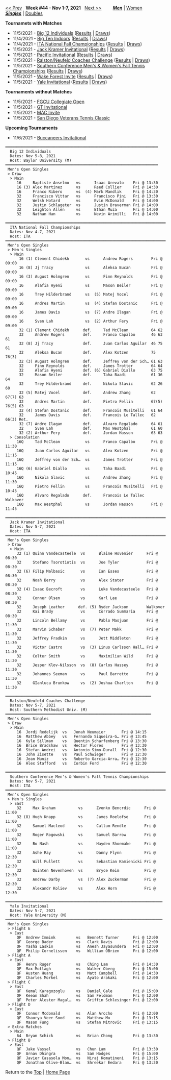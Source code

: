 <a name="top"></a>[<< Prev](men_singles_2143.md) &nbsp; **Week #44 - Nov 1-7, 2021** &nbsp; [Next >>](men_singles_2145.md) &nbsp;&nbsp;&nbsp;&nbsp;&nbsp;&nbsp;&nbsp; [***Men***](./men_singles_2144.md) &#124; [Women](./women_singles_2144.md) &nbsp;&nbsp;&nbsp;&nbsp;&nbsp; [***Singles***](./men_singles_2144.md) &#124; [Doubles](./men_doubles_2144.md)

**Tournamets with Matches**  
- 11/5/2021 - [Big 12 Individuals](#21-20291) ([Results](#21-20291) &#124; <a href="https://colleges.wearecollegetennis.com/competitions/BaylorUniversityM/Tournaments/Overview/E0ED1E84-1CD4-4CE2-BFCD-F695030458D5" target="_blank">Draws</a>)  
- 11/4/2021 - [Big Ten Indoors](#21-98150) ([Results](#21-98150) &#124; <a href="https://colleges.wearecollegetennis.com/competitions/MichiganStateUniversityM/Tournaments/Overview/DD67ADCD-C4E7-4314-A846-4FCDAD89FABC" target="_blank">Draws</a>)  
- 11/4/2021 - [ITA National Fall Championships](#21-38622) ([Results](#21-38622) &#124; <a href="https://colleges.wearecollegetennis.com/competitions/ITA/Tournaments/Overview/3C0D3BF7-1EA0-4314-9798-02FE691DD86E" target="_blank">Draws</a>)  
- 11/5/2021 - [Jack Kramer Invitational](#21-11431) ([Results](#21-11431) &#124; <a href="https://colleges.wearecollegetennis.com/competitions/ITA/Tournaments/Overview/EBFDB9EE-65DF-40EA-8395-B821B7EA07B0" target="_blank">Draws</a>)  
- 11/5/2021 - [Pacific Invitational](#21-54445) ([Results](#21-54445) &#124; <a href="https://colleges.wearecollegetennis.com/competitions/UniversityOfThePacificM/Tournaments/Overview/32DAC0A6-A705-4382-880F-230A39E21F42" target="_blank">Draws</a>)  
- 11/5/2021 - [Ralston/Neufeld Coaches Challenge](#21-70244) ([Results](#21-70244) &#124; <a href="https://colleges.wearecollegetennis.com/competitions/SouthernMethodistUnivM/Tournaments/Overview/4DFFAD56-EAA9-4394-8451-1B5126D73B7A" target="_blank">Draws</a>)  
- 11/5/2021 - [Southern Conference Men's & Women's Fall Tennis Championships](#21-32980) ([Results](#21-32980) &#124; <a href="https://colleges.wearecollegetennis.com/competitions/ITA/Tournaments/Overview/3BD3D9A3-1CE7-4BB9-93E6-7D1ECED07DFE" target="_blank">Draws</a>)  
- 11/5/2021 - [Wake Forest Invite](#21-91916) ([Results](#21-91916) &#124; <a href="https://colleges.wearecollegetennis.com/competitions/WakeForestUniversityM/Tournaments/Overview/CDBF110F-C481-4F40-9B58-54D68D17F9A2" target="_blank">Draws</a>)  
- 11/5/2021 - [Yale Invitational](#21-31162) ([Results](#21-31162) &#124; <a href="https://colleges.wearecollegetennis.com/competitions/YaleUniversityM/Tournaments/Overview/5278617F-5593-42A8-B7B3-52F442BE8917" target="_blank">Draws</a>)  

**Tournaments without Matches**  
- 11/5/2021 - <a href="https://colleges.wearecollegetennis.com/competitions/FloridaGulfCoastUniversityM/Tournaments/Overview/C591B082-DA9F-4F69-A567-2A370930F114" target="_blank">FGCU Collegiate Open</a>  
- 11/5/2021 - <a href="https://colleges.wearecollegetennis.com/competitions/GeorgiaTechM/Tournaments/Overview/E04A8772-9C21-4B5A-B6E0-55C939AC5A86" target="_blank">GT Invitational</a>  
- 11/5/2021 - <a href="https://colleges.wearecollegetennis.com/competitions/WesternMichiganUniversityM/Tournaments/Overview/904B03DF-C1F9-40F4-BE7B-ACF330F850AB" target="_blank">MAC Invite</a>  
- 11/5/2021 - <a href="https://colleges.wearecollegetennis.com/competitions/UniversityOfSanDiegoM/Tournaments/Overview/4D53E6EC-7E78-4198-A22F-7A41C534BC2A" target="_blank">San Diego Veterans Tennis Classic</a>  

**Upcoming Tournaments**  
- 11/6/2021 - <a href="https://colleges.wearecollegetennis.com/competitions/BarryUniversityM/Tournaments/Overview/66BDBB63-461D-4097-ACA4-DB44D0B1C672" target="_blank">Buccaneers Invitational</a>  

<a name="21-20291"></a>
~~~
═══════════════════════════════════════════════════════════════════
  Big 12 Individuals
  Dates: Nov 5-8, 2021
  Host: Baylor University (M)
═══════════════════════════════════════════════════════════════════
 Men's Open Singles
 > Draw
  > Main
     16     Baptiste Anselmo   vs      Isaac Arevalo    Fri @ 13:30
     16 (3) Alex Martinez      vs      Reed Collier     Fri @ 14:30
     16     Franco Ribero      vs  (4) Mark Mandlik     Fri @ 14:30
     32     Francisco Vittar   vs      Francisco Pini   Fri @ 13:30
     32     Welsh Hotard       vs      Evin McDonald    Fri @ 14:00
     32     Justin Schlageter  vs      Justin Braverman Fri @ 14:00
     32     Leighton Allen     vs      Ethan Muza       Fri @ 14:00
     32     Nathan Han         vs      Nevin Arimilli   Fri @ 14:00
~~~

<a name="21-38622"></a>
~~~
══════════════════════════════════════════════════════════════════════════════
  ITA National Fall Championships
  Dates: Nov 4-7, 2021
  Host: ITA
══════════════════════════════════════════════════════════════════════════════
 Men's Open Singles
 > Men's Singles
  > Main
      16 (1) Clement Chidekh       vs      Andrew Rogers        Fri @ 09:00
      16 (8) Jj Tracy              vs      Aleksa Bucan         Fri @ 09:00
      16 (3) August Holmgren       vs      Finn Reynolds        Fri @ 09:00
      16     Alafia Ayeni          vs      Mason Beiler         Fri @ 09:00
      16     Trey Hilderbrand      vs  (5) Matej Vocel          Fri @ 09:00
      16     Andres Martin         vs  (4) Stefan Dostanic      Fri @ 09:00
      16     James Davis           vs  (7) Andre Ilagan         Fri @ 09:00
      16     Sven Lah              vs  (2) Arthur Fery          Fri @ 09:00
      32 (1) Clement Chidekh      def.     Tad McClean          64 62
      32     Andrew Rogers        def.     Franco Capalbo       46 63 61
      32 (8) Jj Tracy             def.     Juan Carlos Aguilar  46 75 61
      32     Aleksa Bucan         def.     Alex Kotzen          75 76(3)
      32 (3) August Holmgren      def.     Jeffrey von der Sch… 61 63
      32     Finn Reynolds        def.     James Trotter        64 64
      32     Alafia Ayeni         def. (6) Gabriel Diallo       63 75
      32     Mason Beiler         def.     Taha Baadi           61 36 64
      32     Trey Hilderbrand     def.     Nikola Slavic        62 26 60
      32 (5) Matej Vocel          def.     Andrew Zhang         62 67(7) 63
      32     Andres Martin        def.     Pietro Fellin        67(5) 76(5) 63
      32 (4) Stefan Dostanic      def.     Francois Musitelli   61 64
      32     James Davis          def.     Francois Le Tallec   62 66(3) Ret.
      32 (7) Andre Ilagan         def.     Alvaro Regalado      64 61
      32     Sven Lah             def.     Max Westphal         61 60
      32 (2) Arthur Fery          def.     Jordan Hasson        63 63
  > Consolation
     16Q     Tad McClean           vs      Franco Capalbo       Fri @ 11:30
     16Q     Juan Carlos Aguilar   vs      Alex Kotzen          Fri @ 11:15
     16Q     Jeffrey von der Sch…  vs      James Trotter        Fri @ 11:15
     16Q (6) Gabriel Diallo        vs      Taha Baadi           Fri @ 10:45
     16Q     Nikola Slavic         vs      Andrew Zhang         Fri @ 11:30
     16Q     Pietro Fellin         vs      Francois Musitelli   Fri @ 10:45
     16Q     Alvaro Regalado      def.     Francois Le Tallec   Walkover
     16Q     Max Westphal          vs      Jordan Hasson        Fri @ 11:45
~~~

<a name="21-11431"></a>
~~~
═════════════════════════════════════════════════════════════════════════
  Jack Kramer Invitational
  Dates: Nov 5-7, 2021
  Host: ITA
═════════════════════════════════════════════════════════════════════════
 Men's Open Singles
 > Draw
  > Main
     32 (1) Quinn Vandecasteele  vs      Blaine Hovenier      Fri @ 08:30
     32     Stefano Tsorotiotis  vs      Joe Tyler            Fri @ 08:30
     32 (6) Filip Malbasic       vs      Ian Esses            Fri @ 08:30
     32     Noah Berry           vs      Alex Stater          Fri @ 08:30
     32 (4) Isaac Becroft        vs      Luke Vandecasteele   Fri @ 08:30
     32     Conner Olsen         vs      Karl Lee             Fri @ 08:30
     32     Joseph Leather      def. (5) Ryder Jackson        Walkover
     32     Kai Brady            vs      Corrado Summaria     Fri @ 08:30
     32     Lincoln Bellamy      vs      Pablo Masjuan        Fri @ 11:30
     32     Marvin Schaber       vs  (7) Peter Makk           Fri @ 11:30
     32     Jeffrey Fradkin      vs      Jett Middleton       Fri @ 11:30
     32     Victor Castro        vs  (3) Linus Carlsson Hall… Fri @ 11:30
     32     Colter Smith         vs      Maximilian Wild      Fri @ 11:30
     32     Jesper Klov-Nilsson  vs  (8) Carlos Hassey        Fri @ 11:30
     32     Johannes Seeman      vs      Paul Barretto        Fri @ 11:30
     32     GIanluca Brunkow     vs  (2) Joshua Charlton      Fri @ 11:30
~~~

<a name="21-70244"></a>
~~~
════════════════════════════════════════════════════════════════
  Ralston/Neufeld Coaches Challenge
  Dates: Nov 5-7, 2021
  Host: Southern Methodist Univ. (M)
════════════════════════════════════════════════════════════════
 Men's Open Singles
 > Draw
  > Main
     16  Jordi Redelijk  vs   Jonah Neumaier       Fri @ 14:15
     16  Matthew Abbey   vs   Fernando Siqueira-G… Fri @ 13:45
     16  Kyle Sillman    vs   Quentin Scharfenberg Fri @ 13:30
     16  Brice Bradshaw  vs   Hector Flores        Fri @ 13:30
     16  Stefan Andrei   vs   Antonio Simo-Durall  Fri @ 12:30
     16  John Zisette    vs   Paul Schwieger       Fri @ 12:30
     16  Jean Muniz      vs   Roberto Garcia-Arra… Fri @ 12:30
     16  Alex Stafford   vs   Corbin Ford          Fri @ 12:30
~~~

<a name="21-32980"></a>
~~~
════════════════════════════════════════════════════════════════════════
  Southern Conference Men's & Women's Fall Tennis Championships
  Dates: Nov 5-7, 2021
  Host: ITA
════════════════════════════════════════════════════════════════════════
 Men's Open Singles
 > Men's Singles
  > East
     32     Max Graham          vs      Zvonko Bencrdic      Fri @ 11:00
     32 (8) Hugh Knapp          vs      James Roelofse       Fri @ 11:00
     32     Samuel Macleod      vs      Callum Rendle        Fri @ 11:00
     32     Roger Rogowski      vs      Samuel Barrow        Fri @ 11:00
     32     Bo Nash             vs      Hayden Shoemake      Fri @ 11:00
     32     Ashe Ray            vs      Danny Flynn          Fri @ 12:30
     32     Will Fullett        vs      Sebastian Kamienicki Fri @ 12:30
     32     Quinten Nevenhoven  vs      Bryce Keim           Fri @ 12:30
     32     Andrew Darby        vs  (7) Alex Zuckerman       Fri @ 12:30
     32     Alexandr Koliev     vs      Alex Horn            Fri @ 12:30
~~~

<a name="21-31162"></a>
~~~
═════════════════════════════════════════════════════════════════════
  Yale Invitational
  Dates: Nov 5-7, 2021
  Host: Yale University (M)
═════════════════════════════════════════════════════════════════════
 Men's Open Singles
 > Flight E
  > East
     QF  Andrew Immink         vs   Bennett Turner      Fri @ 12:00
     QF  George Bader          vs   Clark Davis         Fri @ 12:00
     QF  Yasha Laskin          vs   Anesh Jayasundera   Fri @ 12:00
     QF  Philip Cornelissen    vs   William OBrien      Fri @ 12:00
 > Flight A
  > East
     QF  Henry Ruger           vs   Ching Lam           Fri @ 14:30
     QF  Max Motlagh           vs   Walker Oberg        Fri @ 15:00
     QF  Austen Huang          vs   Matt Campbell       Fri @ 14:30
     QF  Charles Morkel        vs   Ayato Arakaki       Fri @ 12:00
 > Flight C
  > East
     QF  Kemal Karagozoglu     vs   Daniel Gale         Fri @ 15:00
     QF  Keean Shah            vs   Sam Feldman         Fri @ 12:00
     QF  Peter Alester Magal…  vs   Griffin Schlesinger Fri @ 12:00
 > Flight D
  > East
     QF  Connor Mcdonald       vs   Alan Arocho         Fri @ 12:00
     QF  Shaurya Veer Sood     vs   Matthew Mu          Fri @ 13:15
     QF  Mason Fung            vs   Stefan Mitrovic     Fri @ 13:15
 > Extra Matches
  > Main
     64  Bryan Schick          vs   Brian Chong         Fri @ 13:30
 > Flight B
  > East
     QF  Jake Vassel           vs   Chun Lam            Fri @ 13:30
     QF  Arnav Dhingra         vs   Sam Hodges          Fri @ 15:00
     QF  Javier Casasola Mon…  vs   Niraj Komatineni    Fri @ 13:15
     QF  Jonathan Olive-Blan…  vs   Shreekar Eedara     Fri @ 13:30
~~~

Return to the [Top](./men_singles_2144.md) &#124; [Home Page](../../index.md)